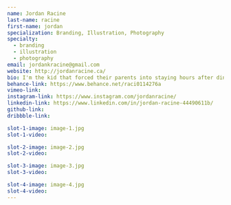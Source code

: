 ```yaml
---
name: Jordan Racine
last-name: racine
first-name: jordan
specialization: Branding, Illustration, Photography
specialty:
  - branding
  - illustration
  - photography
email: jordankracine@gmail.com
website: http://jordanracine.ca/
bio: I'm the kid that forced their parents into staying hours after dinner was done at a restaurants to win a colouring contest,  guess that's payed off.
behance-link: https://www.behance.net/raci0114276a
vimeo-link:
instagram-link: https://www.instagram.com/jordanracine/
linkedin-link: https://www.linkedin.com/in/jordan-racine-44490611b/
github-link:
dribbble-link:

slot-1-image: image-1.jpg
slot-1-video:

slot-2-image: image-2.jpg
slot-2-video:

slot-3-image: image-3.jpg
slot-3-video:

slot-4-image: image-4.jpg
slot-4-video:
---
```

